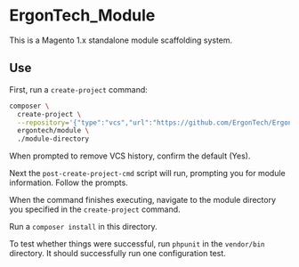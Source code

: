# ErgonTech_Module

This is a Magento 1.x standalone module scaffolding system.

## Use
First, run a `create-project` command:
```sh
composer \
  create-project \
  --repository='{"type":"vcs","url":"https://github.com/ErgonTech/ErgonTech_Module.git"}' \
  ergontech/module \
  ./module-directory
```

When prompted to remove VCS history, confirm the default (Yes).

Next the `post-create-project-cmd` script will run, prompting you for module information. Follow the prompts.

When the command finishes executing, navigate to the module directory you specified in the `create-project` command.

Run a `composer install` in this directory.

To test whether things were successful, run `phpunit` in the `vendor/bin` directory. It should successfully run one configuration test.
